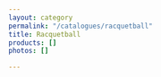 ```yaml
---
layout: category
permalink: "/catalogues/racquetball"
title: Racquetball
products: []
photos: []

---
```


